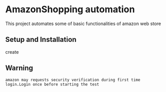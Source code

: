 # AmazonShopping automation

This project automates some of basic functionalities of amazon web store

## Setup and Installation

create


## Warning

    amazon may requests security verification during first time login.Login once before starting the test
